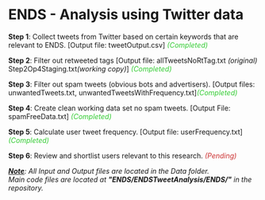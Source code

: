 # ENDS - Analysis using Twitter data

<b>Step 1</b>: Collect tweets from Twitter based on certain keywords that are relevant to ENDS. [Output file: tweetOutput.csv]<font color="#33cc33"><i> (Completed)</i></font><br />

<b>Step 2</b>: Filter out retweeted tags [Output file: allTweetsNoRtTag.txt <i>(original)</i> Step2Op4Staging.txt<i>(working copy)</i>]<font color="#33cc33"><i> (Completed)</i></font><br />

<b>Step 3</b>: Filter out spam tweets (obvious bots and advertisers). [Output files: unwantedTweets.txt, unwantedTweetsWithFrequency.txt]<font color="#33cc33"><i>(Completed)</i></font><br />

<b>Step 4</b>: Create clean working data set no spam tweets. [Output File: spamFreeData.txt]<font color="#33cc33"><i> (Completed)</i></font> <br />

<b>Step 5</b>: Calculate user tweet frequency. [Output file: userFrequency.txt]<font color="#33cc33"><i> (Completed)</i></font><br />

<b>Step 6</b>: Review and shortlist users relevant to this research. <font color="#cc3333"><i>(Pending)</i></font><br />

<b><i><u>Note</u></b>: All Input and Output files are located in the Data folder.	<br />
Main code files are located at <b>"ENDS/ENDSTweetAnalysis/ENDS/"</b> in the repository.
	

